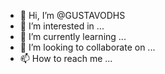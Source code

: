 - 👋 Hi, I’m @GUSTAVODHS
- 👀 I’m interested in ...
- 🌱 I’m currently learning ...
- 💞️ I’m looking to collaborate on ...
- 📫 How to reach me ...

<!---
GUSTAVODHS/GUSTAVODHS is a ✨ special ✨ repository because its `README.md` (this file) appears on your GitHub profile.
You can click the Preview link to take a look at your changes.
--->
